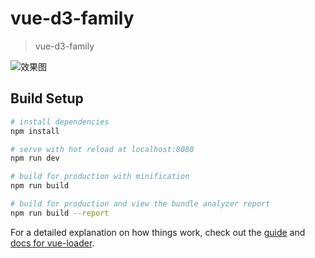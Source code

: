 # vue-d3-family

> vue-d3-family

![效果图](https://github.com/iweisi/vue-d3-family/tree/master/static/image/20190327112239.png)
## Build Setup

``` bash
# install dependencies
npm install

# serve with hot reload at localhost:8080
npm run dev

# build for production with minification
npm run build

# build for production and view the bundle analyzer report
npm run build --report
```

For a detailed explanation on how things work, check out the [guide](http://vuejs-templates.github.io/webpack/) and [docs for vue-loader](http://vuejs.github.io/vue-loader).
